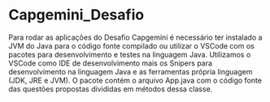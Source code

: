 # Capgemini_Desafio
Para rodar as aplicações do Desafio Capgemini é necessário ter instalado a JVM do Java para o código fonte compilado ou utilizar o VSCode
com os pacotes para desenvolvimento e testes na linguagem Java. 
Utilizamos o VSCode como IDE de desenvolvimento mais os Snipers para desenvolvimento na linguagem Java e as ferramentas própria linguagem (JDK, JRE e JVM).
O pacote contém o arquivo App.java com o código fonte das questões propostas divididas em métodos dessa classe.
